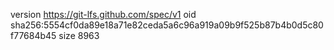 version https://git-lfs.github.com/spec/v1
oid sha256:5554cf0da89e18a71e82ceda5a6c96a919a09b9f525b87b4b0d5c80f77684b45
size 8963
